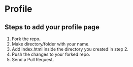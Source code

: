 # Profile



## Steps to add your profile page

1. Fork the repo.
2. Make directory/folder with your name.
3. Add index.html inside the directory you created in step 2.
4. Push the changes to your forked repo.
5. Send a Pull Request.


